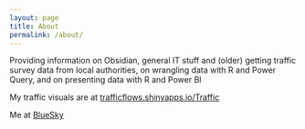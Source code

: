 ```yaml
---
layout: page
title: About
permalink: /about/
---
```


Providing information on Obsidian, general IT stuff and (older) getting traffic survey data from local authorities, on wrangling data with R and Power Query, and on presenting data with R and Power BI

My traffic visuals are at [trafficflows.shinyapps.io/Traffic](https://trafficflows.shinyapps.io/Traffic/)

Me at <a rel="me" href="https://bsky.app/profile/dwknight.co.uk">BlueSky</a>
